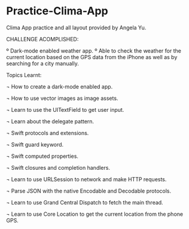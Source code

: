 # Practice-Clima-App
Clima App practice and all layout provided by Angela Yu.

CHALLENGE ACOMPLISHED:

º Dark-mode enabled weather app.
º Able to check the weather for the current location based on the GPS data from the iPhone as well as by searching for a city manually.

Topics Learnt:

¬ How to create a dark-mode enabled app.

¬ How to use vector images as image assets.

¬ Learn to use the UITextField to get user input.

¬ Learn about the delegate pattern.

¬ Swift protocols and extensions.

¬ Swift guard keyword.

¬ Swift computed properties.

¬ Swift closures and completion handlers.

¬ Learn to use URLSession to network and make HTTP requests.

¬ Parse JSON with the native Encodable and Decodable protocols.

¬ Learn to use Grand Central Dispatch to fetch the main thread.

¬ Learn to use Core Location to get the current location from the phone GPS.
